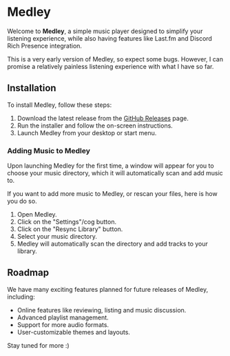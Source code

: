 # Medley

Welcome to **Medley**, a simple music player designed to simplify your listening experience, while also having features like Last.fm and Discord Rich Presence integration.

This is a very early version of Medley, so expect some bugs. However, I can promise a relatively painless listening experience with what I have so far.

## Installation

To install Medley, follow these steps:

1. Download the latest release from the [GitHub Releases](https://github.com/georgeh04/Medley/releases) page.
2. Run the installer and follow the on-screen instructions.
3. Launch Medley from your desktop or start menu.

### Adding Music to Medley

Upon launching Medley for the first time, a window will appear for you to choose your music directory, which it will automatically scan and add music to.

If you want to add more music to Medley, or rescan your files, here is how you do so.

1. Open Medley.
2. Click on the "Settings"/cog button.
3. Click on the "Resync Library" button.
4. Select your music directory.
5. Medley will automatically scan the directory and add tracks to your library.

## Roadmap

We have many exciting features planned for future releases of Medley, including:
- Online features like reviewing, listing and music discussion.
- Advanced playlist management.
- Support for more audio formats.
- User-customizable themes and layouts.

Stay tuned for more :)